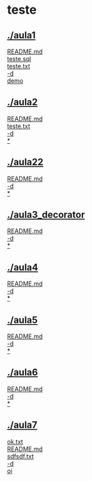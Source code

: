 # teste <br>
## [./aula1](https://github.com/IgorAvilaPereira/teste/tree/main/./aula1) <br>
[README.md](https://github.com/IgorAvilaPereira/teste/blob/main/./aula1/README.md) <br>
[teste.sql](https://github.com/IgorAvilaPereira/teste/blob/main/./aula1/teste.sql) <br>
[teste.txt](https://github.com/IgorAvilaPereira/teste/blob/main/./aula1/teste.txt) <br>
[-d](https://github.com/IgorAvilaPereira/teste/blob/main/./aula1/-d) <br>
[demo](https://github.com/IgorAvilaPereira/teste/blob/main/./aula1/demo) <br>
## [./aula2](https://github.com/IgorAvilaPereira/teste/tree/main/./aula2) <br>
[README.md](https://github.com/IgorAvilaPereira/teste/blob/main/./aula2/README.md) <br>
[teste.txt](https://github.com/IgorAvilaPereira/teste/blob/main/./aula2/teste.txt) <br>
[-d](https://github.com/IgorAvilaPereira/teste/blob/main/./aula2/-d) <br>
[*](https://github.com/IgorAvilaPereira/teste/blob/main/./aula2/*) <br>
## [./aula22](https://github.com/IgorAvilaPereira/teste/tree/main/./aula22) <br>
[README.md](https://github.com/IgorAvilaPereira/teste/blob/main/./aula22/README.md) <br>
[-d](https://github.com/IgorAvilaPereira/teste/blob/main/./aula22/-d) <br>
[*](https://github.com/IgorAvilaPereira/teste/blob/main/./aula22/*) <br>
## [./aula3_decorator](https://github.com/IgorAvilaPereira/teste/tree/main/./aula3_decorator) <br>
[README.md](https://github.com/IgorAvilaPereira/teste/blob/main/./aula3_decorator/README.md) <br>
[-d](https://github.com/IgorAvilaPereira/teste/blob/main/./aula3_decorator/-d) <br>
[*](https://github.com/IgorAvilaPereira/teste/blob/main/./aula3_decorator/*) <br>
## [./aula4](https://github.com/IgorAvilaPereira/teste/tree/main/./aula4) <br>
[README.md](https://github.com/IgorAvilaPereira/teste/blob/main/./aula4/README.md) <br>
[-d](https://github.com/IgorAvilaPereira/teste/blob/main/./aula4/-d) <br>
[*](https://github.com/IgorAvilaPereira/teste/blob/main/./aula4/*) <br>
## [./aula5](https://github.com/IgorAvilaPereira/teste/tree/main/./aula5) <br>
[README.md](https://github.com/IgorAvilaPereira/teste/blob/main/./aula5/README.md) <br>
[-d](https://github.com/IgorAvilaPereira/teste/blob/main/./aula5/-d) <br>
[*](https://github.com/IgorAvilaPereira/teste/blob/main/./aula5/*) <br>
## [./aula6](https://github.com/IgorAvilaPereira/teste/tree/main/./aula6) <br>
[README.md](https://github.com/IgorAvilaPereira/teste/blob/main/./aula6/README.md) <br>
[-d](https://github.com/IgorAvilaPereira/teste/blob/main/./aula6/-d) <br>
[*](https://github.com/IgorAvilaPereira/teste/blob/main/./aula6/*) <br>
## [./aula7](https://github.com/IgorAvilaPereira/teste/tree/main/./aula7) <br>
[ok.txt](https://github.com/IgorAvilaPereira/teste/blob/main/./aula7/ok.txt) <br>
[README.md](https://github.com/IgorAvilaPereira/teste/blob/main/./aula7/README.md) <br>
[sdfsdf.txt](https://github.com/IgorAvilaPereira/teste/blob/main/./aula7/sdfsdf.txt) <br>
[-d](https://github.com/IgorAvilaPereira/teste/blob/main/./aula7/-d) <br>
[oi](https://github.com/IgorAvilaPereira/teste/blob/main/./aula7/oi) <br>
